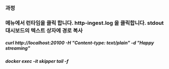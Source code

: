 ### 과정
### 메뉴에서 런타임을 클릭 합니다. http-ingest.log 을 클릭합니다. stdout 대시보드의 텍스트 상자에 경로 복사
##### curl http://localhost:20100 -H "Content-type: text/plain" -d "Happy streaming"
##### docker exec -it skipper tail -f

